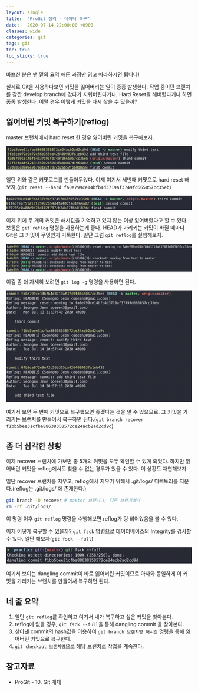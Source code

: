 ```yaml
---
layout: single
title:  "ProGit 정리 - 데이터 복구"
date:   2020-07-14 22:00:00 +0900
classes: wide
categories: git
tags: git
toc: true
toc_sticky: true
---
```


바쁘신 분은 맨 밑의 요약 해둔 과정만 읽고 따라하시면 됩니다!

실제로 Git을 사용하다보면 커밋을 잃어버리는 일이 종종 발생한다. 작업 중이던 브랜치를 잠깐 develop branch에 갔다가 지워버린다거나, Hard Reset을 해버렸다거나 하면 종종 발생한다. 이럴 경우 어떻게 커밋을 다시 찾을 수 있을까?

## 잃어버린 커밋 복구하기(reflog)

master 브랜치에서 hard reset 한 경우 잃어버린 커밋을 복구해보자.

![git log before reset](/assets/img/git_recovery/git-log-before-reset.png)

일단 위와 같은 커밋로그를 만들어두었다. 이제 여기서 세번째 커밋으로 hard reset 해보자.(`git reset --hard fa0e799ce14bfb4d3719af3749fd665057cc35eb`)

![git log after reset](/assets/img/git_recovery/git-log-after-reset.png)

이제 위에 두 개의 커밋은 해시값을 기억하고 있지 않는 이상 잃어버렸다고 할 수 있다. 보통은 `git reflog` 명령을 사용하는게 좋다. HEAD가 가리키는 커밋이 바뀔 때마다 Git은 그 커밋이 무엇인지 기록한다. 일단 그럼 `git reflog`를 실행해보자.

![git reflog](/assets/img/git_recovery/git-reflog.png)

이걸 좀 더 자세히 보려면 `git log -g` 명령을 사용하면 된다.

![git log -g](/assets/img/git_recovery/git-log-g.png)

여기서 보면 두 번째 커밋으로 복구했으면 좋겠다는 것을 알 수 있으므로, 그 커밋을 가리키는 브랜치를 만들어서 복구하면 된다.(`git branch recover f1bb5bee31cfba88638358572ce24acb2ad2cd9d`)

## 좀 더 심각한 상황

이제 recover 브랜치에 가보면 총 5개의 커밋을 모두 확인할 수 있게 되었다. 하지만 잃어버린 커밋을 reflog에서도 찾을 수 없는 경우가 있을 수 있다. 이 상황도 재연해보자.

일단 recover 브랜치를 지우고, reflog에서 지우기 위해서 .git/logs/ 디렉토리를 지운다.(reflog는 .git/logs/ 에 존재한다.)

```sh
git branch -D recover # master 브랜치나, 다른 브랜치에서
rm -rf .git/logs/
```

이 명령 이후 `git reflog` 명령을 수행해보면 reflog가 텅 비어있음을 볼 수 있다.

이제 어떻게 복구할 수 있을까? `git fsck` 명령으로 데이터베이스의 Integrity를 검사할 수 있다. 일단 해보자(`git fsck --full`)

![git fsck](/assets/img/git_recovery/git-fsck.png)

여기서 보이는 dangling commit이 바로 잃어버린 커밋이므로 아까와 동일하게 이 커밋을 가리키는 브랜치를 만들어서 복구하면 된다.

## 네 줄 요약

1. 일단 `git reflog`를 확인하고 여기서 내가 복구하고 싶은 커밋을 찾아본다.
2. reflog에 없을 경우, `git fsck --full`을 통해 dangling commit 을 찾아본다.
3. 찾아낸 commit의 hash값을 이용하여 `git branch 브랜치명 해시값` 명령을 통해 잃어버린 커밋으로 복구한다.
4. `git checkout 브랜치명`으로 해당 브랜치로 작업을 계속한다.

## 참고자료

- ProGit - 10. Git 개체
